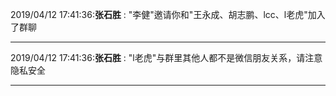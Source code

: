 2019/04/12 17:41:36:**张石胜** : "李健"邀请你和"王永成、胡志鹏、lcc、l老虎"加入了群聊
*************************************************************************************
2019/04/12 17:41:36:**张石胜** : "l老虎"与群里其他人都不是微信朋友关系，请注意隐私安全
*************************************************************************************
